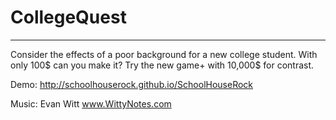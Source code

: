 # CollegeQuest
----

Consider the effects of a poor background for a new college student. With only 100$ can you make it? Try the new game+ with 10,000$ for contrast.

Demo:
http://schoolhouserock.github.io/SchoolHouseRock


Music:
Evan Witt
www.WittyNotes.com


